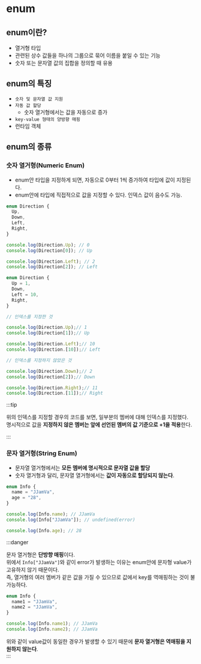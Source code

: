 # enum

## enum이란?

- 열거형 타입
- 관련된 상수 값들을 하나의 그룹으로 묶어 이름을 붙일 수 있는 기능
- 숫자 또는 문자열 값의 집합을 정의할 때 유용

## enum의 특징

- `숫자 및 문자열 값 지원`
- `자동 값 할당`
  - 숫자 열거형에서는 값을 자동으로 증가
- `key-value 형태의 양방향 매핑`
- 런타임 객체

## enum의 종류

### 숫자 열거형(Numeric Enum)

- enum안 타입을 지정하게 되면, 자동으로 0부터 1씩 증가하여 타입에 값이 지정된다.
- enum안에 타입에 직접적으로 값을 지정할 수 있다. 인덱스 값이 음수도 가능.

```ts title="멤버에 인덱스를 지정하지 않을 경우"
enum Direction {
  Up,
  Down,
  Left,
  Right,
}

console.log(Direction.Up); // 0
console.log(Direction[0]); // Up

console.log(Direction.Left); // 2
console.log(Direction[2]); // Left
```

```ts title="멤버에 인덱스를 지정할 경우"
enum Direction {
  Up = 1,
  Down,
  Left = 10,
  Right,
}

// 인덱스를 지정한 것

console.log(Direction.Up);// 1
console.log(Direction[1]);// Up

console.log(Direction.Left);// 10
console.log(Direction.[10]);// Left

// 인덱스를 지정하지 않았은 것

console.log(Direction.Down);// 2
console.log(Direction[2]);// Down

console.log(Direction.Right);// 11
console.log(Direction.[11]);// Right
```

:::tip

위의 인덱스를 지정할 경우의 코드를 보면, 일부분의 멤버에 대해 인덱스를 지정했다.<br/>
명시적으로 값을 **지정하지 않은 멤버는 앞에 선언된 멤버의 값 기준으로 +1을 적용**한다.<br/>

:::

### 문자 열거형(String Enum)

- 문자열 열거형에서는 **모든 멤버에 명시적으로 문자열 값을 할당**
- 숫자 열거형과 달리, 문자열 열거형에서는 **값이 자동으로 할당되지 않는다**.

```ts
enum Info {
  name = "JJamVa",
  age = "28",
}

console.log(Info.name); // JJamVa
console.log(Info["JJamVa"]); // undefined(error)

console.log(Info.age); // 28
```

:::danger

문자 열거형은 **단방향 매핑**이다.<br/>
위에서 `Info["JJamVa"]`와 같이 error가 발생하는 이유는 enum안에 문자형 value가 고유하지 않기 때문이다.<br/>
즉, 열거형의 여러 멤버가 같은 값을 가질 수 있으므로 값에서 key를 역매핑하는 것이 불가능하다.<br/>

```ts
enum Info {
  name1 = "JJamVa",
  name2 = "JJamVa",
}

console.log(Info.name1); // JJamVa
console.log(Info.name2); // JJamVa
```

위와 같이 value값이 동일한 경우가 발생할 수 있기 때문에 **문자 열거형은 역매핑을 지원하지 않는다**.<br/>
:::
